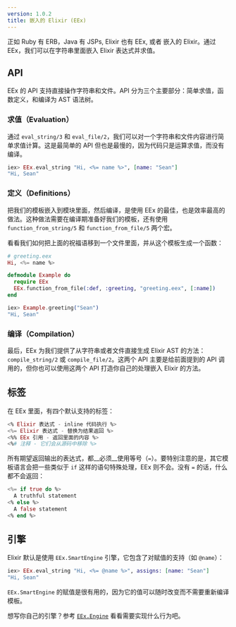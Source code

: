 ```yaml
---
version: 1.0.2
title: 嵌入的 Elixir (EEx)
---
```


正如 Ruby 有 ERB，Java 有 JSPs, Elixir 也有 EEx, 或者 嵌入的 Elixir。通过 EEx，我们可以在字符串里面嵌入 Elixir 表达式并求值。



## API

EEx 的 API 支持直接操作字符串和文件。API 分为三个主要部分：简单求值，函数定义，和编译为 AST 语法树。

### 求值（Evaluation）

通过 `eval_string/3` 和 `eval_file/2`，我们可以对一个字符串和文件内容进行简单求值计算。这是最简单的 API 但也是最慢的，因为代码只是运算求值，而没有编译。  

```elixir
iex> EEx.eval_string "Hi, <%= name %>", [name: "Sean"]
"Hi, Sean"
```

### 定义（Definitions）

把我们的模板嵌入到模块里面，然后编译，是使用 EEx 的最佳，也是效率最高的做法。这种做法需要在编译期准备好我们的模板，还有使用 `function_from_string/5` 和 `function_from_file/5` 两个宏。  

看看我们如何把上面的祝福语移到一个文件里面，并从这个模板生成一个函数：  

```elixir
# greeting.eex
Hi, <%= name %>

defmodule Example do
  require EEx
  EEx.function_from_file(:def, :greeting, "greeting.eex", [:name])
end

iex> Example.greeting("Sean")
"Hi, Sean"
```

### 编译（Compilation）

最后，EEx 为我们提供了从字符串或者文件直接生成 Elixir AST 的方法：`compile_string/2` 或 `compile_file/2`。这两个 API 主要是给前面提到的 API 调用的，但你也可以使用这两个 API 打造你自己的处理嵌入 Elixir 的方法。  

## 标签

在 EEx 里面，有四个默认支持的标签：  

```elixir
<% Elixir 表达式 - inline 代码执行 %>
<%= Elixir 表达式 - 替换为结果返回 %>
<%% EEx 引用 - 返回里面的内容 %>
<%# 注释 - 它们会从源码中移除 %>
```

所有期望返回输出的表达式，都__必须__使用等号（`=`）。要特别注意的是，其它模板语言会把一些类似于 `if` 这样的语句特殊处理，EEx 则不会。没有 `=` 的话，什么都不会返回：  

```elixir
<%= if true do %>
  A truthful statement
<% else %>
  A false statement
<% end %>
```

## 引擎

Elixir 默认是使用 `EEx.SmartEngine` 引擎，它包含了对赋值的支持（如 `@name`）：  

```elixir
iex> EEx.eval_string "Hi, <%= @name %>", assigns: [name: "Sean"]
"Hi, Sean"
```

`EEx.SmartEngine` 的赋值是很有用的，因为它的值可以随时改变而不需要重新编译模板。  

想写你自己的引擎？参考 [`EEx.Engine`](https://hexdocs.pm/eex/EEx.Engine.html) 看看需要实现什么行为吧。  

